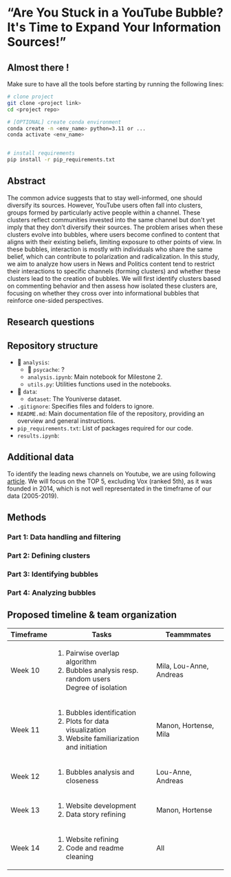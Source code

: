# “Are You Stuck in a YouTube Bubble? It's Time to Expand Your Information Sources!”
## Almost there !
Make sure to have all the tools before starting by running the following lines:
```bash
# clone project
git clone <project link>
cd <project repo>

# [OPTIONAL] create conda environment
conda create -n <env_name> python=3.11 or ...
conda activate <env_name>


# install requirements
pip install -r pip_requirements.txt
```

## Abstract
The common advice suggests that to stay well-informed, one should diversify its sources.  However, YouTube users often fall into clusters, groups formed by particularly active people within a channel. These clusters reflect communities invested into the same channel but don't yet imply that they don’t diversify their sources.
The problem arises when these clusters evolve into bubbles, where users become confined to content that aligns with their existing beliefs, limiting exposure to other points of view. In these bubbles, interaction is mostly with individuals who share the same belief, which can contribute to polarization and radicalization.
In this study, we aim to analyze how users in News and Politics content tend to restrict their interactions to specific channels (forming clusters) and whether these clusters lead to the creation of bubbles. We will first identify clusters based on commenting behavior and then assess how isolated these clusters are, focusing on whether they cross over into informational bubbles that reinforce one-sided perspectives.

## Research questions

## Repository structure
- 📁 `analysis`: 
   - 📁 `psycache`: ?
   - `analysis.ipynb`: Main notebook for Milestone 2.
   - `utils.py`: Utilities functions used in the notebooks.
- :file_folder: `data`:
  - `dataset`: The Youniverse dataset.
- `.gitignore`: Specifies files and folders to ignore.
- `README.md`: Main documentation file of the repository, providing an overview and general instructions.
- `pip_requirements.txt`: List of packages required for our code.
- `results.ipynb`: 

## Additional data
To identify the leading news channels on Youtube, we are using following [article]( https://pressgazette.co.uk/media-audience-and-business-data/media_metrics/youtube-news-publishers-2023-gb-news-piers-morgan-cnn-fox/). We will focus on the TOP 5, excluding Vox (ranked 5th), as it was founded in 2014, which is not well representated in the timeframe of our data (2005-2019).

## Methods

### Part 1: Data handling and filtering
### Part 2: Defining clusters
### Part 3: Identifying bubbles
### Part 4: Analyzing bubbles

## Proposed timeline & team organization
|Timeframe | Tasks | Teammmates |
|--------|--------------|-------|
|Week 10 | <ol><li>Pairwise overlap algorithm</li><li>Bubbles analysis resp. random users</li>Degree of isolation</li></ol>| Mila, Lou-Anne, Andreas |
|Week 11  | <ol><li>Bubbles identification</li><li>Plots for data visualization</li><li>Website familiarization and initiation</li></ol>| Manon, Hortense, Mila |
|Week 12      | <ol><li>Bubbles analysis and closeness</li><ol>| Lou-Anne, Andreas |
|Week 13      |<ol><li>Website development</li><li>Data story refining</li></ol>| Manon, Hortense |
|Week 14  | <ol><li>Website refining</li><li>Code and readme cleaning</li></ol>| All |

